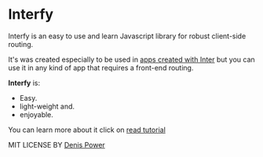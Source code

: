 # Interfy

Interfy is an easy to use and learn Javascript library for robust client-side routing.

It's was created especially to be used in [apps created with Inter](https://github.com/DenisPower1/inter) but you can use it in any kind of app that requires a front-end routing.


**Interfy** is:

* Easy.
* light-weight and.
* enjoyable.

You can learn more about it click on [read tutorial](https://github.com/DenisPower1/interfy/blob/main/tutorial/pt/v2)


MIT LICENSE BY [Denis Power](https://github.com/DenisPower1)
